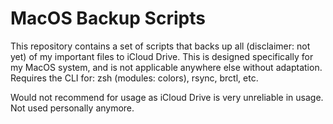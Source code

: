 # MacOS Backup Scripts

This repository contains a set of scripts that backs up all (disclaimer: not yet) of my important files to iCloud Drive. This is designed specifically for my MacOS system, and is not applicable anywhere else without adaptation.
Requires the CLI for: zsh (modules: colors), rsync, brctl, etc.

Would not recommend for usage as iCloud Drive is very unreliable in usage. Not used personally anymore.
